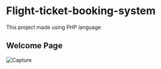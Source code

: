 # Flight-ticket-booking-system
This project made using PHP language
## Welcome Page
![Capture](https://user-images.githubusercontent.com/58200866/87768602-040f6e80-c83a-11ea-9646-2926f348b4a6.PNG)
